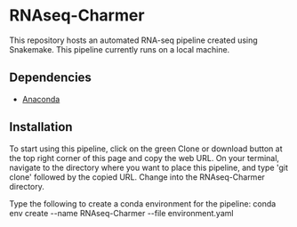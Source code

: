 # RNAseq-Charmer

This repository hosts an automated RNA-seq pipeline created using Snakemake. This pipeline currently runs on a local machine.

## Dependencies
- [Anaconda](https://conda.io/docs/user-guide/install/linux.html) 

## Installation
To start using this pipeline, click on the green Clone or download button at the top right corner of this page and copy the web URL. On your terminal, navigate to the directory where you want to place this pipeline, and type 'git clone' followed by the copied URL. Change into the RNAseq-Charmer directory.

Type the following to create a conda environment for the pipeline:
conda env create --name RNAseq-Charmer --file environment.yaml




